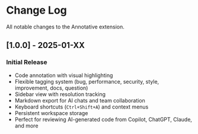 # Change Log

All notable changes to the Annotative extension.

## [1.0.0] - 2025-01-XX

### Initial Release

- Code annotation with visual highlighting
- Flexible tagging system (bug, performance, security, style, improvement, docs, question)
- Sidebar view with resolution tracking
- Markdown export for AI chats and team collaboration
- Keyboard shortcuts (`Ctrl+Shift+A`) and context menus
- Persistent workspace storage
- Perfect for reviewing AI-generated code from Copilot, ChatGPT, Claude, and more
